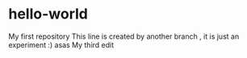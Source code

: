 # hello-world
My first repository
This line is created by another branch , it is just an experiment :)
asas
My third edit